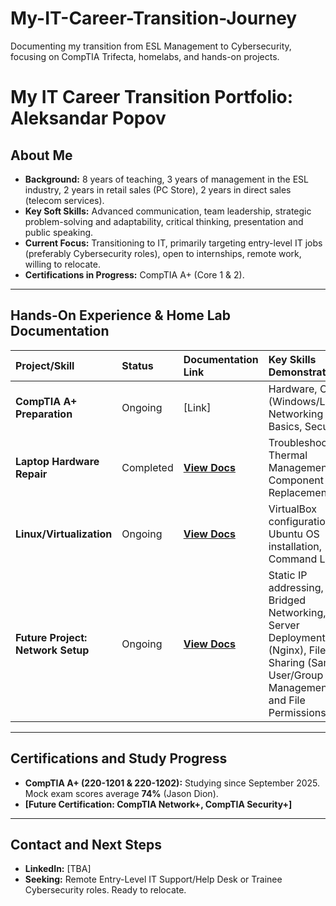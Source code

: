 # My-IT-Career-Transition-Journey
Documenting my transition from ESL Management to Cybersecurity, focusing on CompTIA Trifecta, homelabs, and hands-on projects.

# My IT Career Transition Portfolio: Aleksandar Popov

## About Me
* **Background:** 8 years of teaching, 3 years of management in the ESL industry, 2 years in retail sales (PC Store), 2 years in direct sales (telecom services).
* **Key Soft Skills:** Advanced communication, team leadership, strategic problem-solving and adaptability, critical thinking, presentation and public speaking.
* **Current Focus:** Transitioning to IT, primarily targeting  entry-level IT jobs (preferably Cybersecurity roles), open to internships, remote work, willing to relocate.
* **Certifications in Progress:** CompTIA A+ (Core 1 & 2).

---

## Hands-On Experience & Home Lab Documentation

| Project/Skill | Status | Documentation Link | Key Skills Demonstrated |
| :--- | :--- | :--- | :--- |
| **CompTIA A+ Preparation** | Ongoing | [Link] | Hardware, OS (Windows/Linux), Networking Basics, Security |
| **Laptop Hardware Repair** | Completed | [**View Docs**](Hardware-Repair/README.md) | Troubleshooting, Thermal Management, Component Replacement |
| **Linux/Virtualization** | Ongoing | [**View Docs**](Linux-Virtualization-Lab/README.md) | VirtualBox configuration, Ubuntu OS installation, Command Line |
| **Future Project: Network Setup** | Ongoing | [**View Docs**](Leap-Media-Network-Deployment/README.md) | Static IP addressing, Bridged Networking, Web Server Deployment (Nginx), File Sharing (Samba), User/Group Management, and File Permissions |

---

## Certifications and Study Progress
* **CompTIA A+ (220-1201 & 220-1202):** Studying since September 2025. Mock exam scores average **74%** (Jason Dion).
* **[Future Certification: CompTIA Network+, CompTIA Security+]**

---

## Contact and Next Steps
* **LinkedIn:** [TBA]
* **Seeking:** Remote Entry-Level IT Support/Help Desk or Trainee Cybersecurity roles. Ready to relocate.
